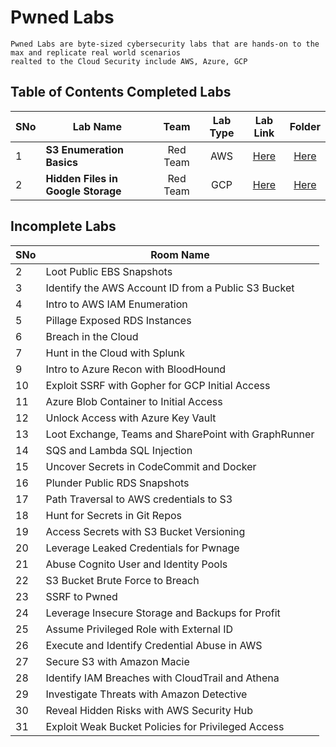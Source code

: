 # Pwned Labs
    Pwned Labs are byte-sized cybersecurity labs that are hands-on to the max and replicate real world scenarios
    realted to the Cloud Security include AWS, Azure, GCP


## Table of Contents Completed Labs

</aside>

| SNo |                 Lab Name                 |    Team    |   Lab Type     |                              Lab Link                                   |    Folder           |
| --- | ---------------------------------------- |:----------:|:--------------:| :---------------------------------------------------------------------: | :-----------------: |
|  1  | **S3 Enumeration Basics**                |  Red Team  |  AWS           | [Here](https://pwnedlabs.io/labs/aws-s3-enumeration-basics)             | [Here](https://github.com/Raunaksplanet/All-CTF-Challenges-Walkthrough/tree/main/PwnedLabs/S3%20Enumeration%20Basics)                    |
|  2  | **Hidden Files in Google Storage**       |  Red Team  |  GCP           | [Here](https://pwnedlabs.io/labs/reveal-hidden-files-in-google-storage) | [Here](https://github.com/Raunaksplanet/All-CTF-Challenges-Walkthrough/tree/main/PwnedLabs/Hidden%20Files%20in%20Google%20Storage)             |     


## Incomplete Labs

</aside>

| SNo |                 Room Name                |    
| --- | ---------------------------------------- |
|  2  | Loot Public EBS Snapshots               |
|  3  | Identify the AWS Account ID from a Public S3 Bucket |
|  4  | Intro to AWS IAM Enumeration            |
|  5  | Pillage Exposed RDS Instances           |
|  6  | Breach in the Cloud                     |
|  7  | Hunt in the Cloud with Splunk           |
|  9  | Intro to Azure Recon with BloodHound     |
| 10  | Exploit SSRF with Gopher for GCP Initial Access |
| 11  | Azure Blob Container to Initial Access  |
| 12  | Unlock Access with Azure Key Vault      |
| 13  | Loot Exchange, Teams and SharePoint with GraphRunner |
| 14  | SQS and Lambda SQL Injection            |
| 15  | Uncover Secrets in CodeCommit and Docker |
| 16  | Plunder Public RDS Snapshots            |
| 17  | Path Traversal to AWS credentials to S3 |
| 18  | Hunt for Secrets in Git Repos           |
| 19  | Access Secrets with S3 Bucket Versioning |
| 20  | Leverage Leaked Credentials for Pwnage  |
| 21  | Abuse Cognito User and Identity Pools   |
| 22  | S3 Bucket Brute Force to Breach         |
| 23  | SSRF to Pwned                           |
| 24  | Leverage Insecure Storage and Backups for Profit |
| 25  | Assume Privileged Role with External ID |
| 26  | Execute and Identify Credential Abuse in AWS |
| 27  | Secure S3 with Amazon Macie             |
| 28  | Identify IAM Breaches with CloudTrail and Athena |
| 29  | Investigate Threats with Amazon Detective |
| 30  | Reveal Hidden Risks with AWS Security Hub |
| 31  | Exploit Weak Bucket Policies for Privileged Access |
